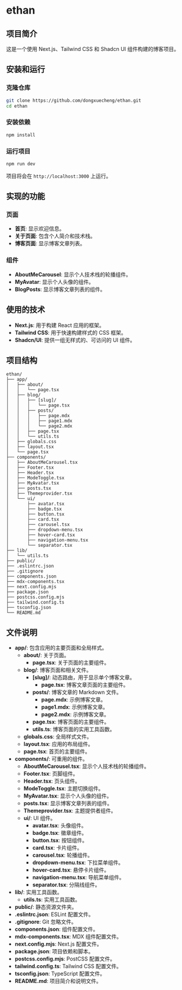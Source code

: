# ethan

## 项目简介

这是一个使用 Next.js、Tailwind CSS 和 Shadcn UI 组件构建的博客项目。

## 安装和运行

### 克隆仓库

```bash
git clone https://github.com/dongxuecheng/ethan.git
cd ethan
```

### 安装依赖

```bash
npm install
```

### 运行项目

```bash
npm run dev
```

项目将会在 `http://localhost:3000` 上运行。

## 实现的功能

### 页面

- **首页**: 显示欢迎信息。
- **关于页面**: 包含个人简介和技术栈。
- **博客页面**: 显示博客文章列表。

### 组件

- **AboutMeCarousel**: 显示个人技术栈的轮播组件。
- **MyAvatar**: 显示个人头像的组件。
- **BlogPosts**: 显示博客文章列表的组件。

## 使用的技术

- **Next.js**: 用于构建 React 应用的框架。
- **Tailwind CSS**: 用于快速构建样式的 CSS 框架。
- **Shadcn/UI**: 提供一组无样式的、可访问的 UI 组件。

## 项目结构

```
ethan/
├── app/
│   ├── about/
│   │   └── page.tsx
│   ├── blog/
│   │   ├── [slug]/
│   │   │   └── page.tsx
│   │   ├── posts/
│   │   │   ├── page.mdx
│   │   │   ├── page1.mdx
│   │   │   └── page2.mdx
│   │   ├── page.tsx
│   │   └── utils.ts
│   ├── globals.css
│   ├── layout.tsx
│   └── page.tsx
├── components/
│   ├── AboutMeCarousel.tsx
│   ├── Footer.tsx
│   ├── Header.tsx
│   ├── ModeToggle.tsx
│   ├── MyAvatar.tsx
│   ├── posts.tsx
│   ├── Themeprovider.tsx
│   └── ui/
│       ├── avatar.tsx
│       ├── badge.tsx
│       ├── button.tsx
│       ├── card.tsx
│       ├── carousel.tsx
│       ├── dropdown-menu.tsx
│       ├── hover-card.tsx
│       ├── navigation-menu.tsx
│       └── separator.tsx
├── lib/
│   └── utils.ts
├── public/
├── .eslintrc.json
├── .gitignore
├── components.json
├── mdx-components.tsx
├── next.config.mjs
├── package.json
├── postcss.config.mjs
├── tailwind.config.ts
├── tsconfig.json
└── README.md
```

## 文件说明

- **app/**: 包含应用的主要页面和全局样式。
  - **about/**: 关于页面。
    - **page.tsx**: 关于页面的主要组件。
  - **blog/**: 博客页面和相关文件。
    - **[slug]/**: 动态路由，用于显示单个博客文章。
      - **page.tsx**: 博客文章页面的主要组件。
    - **posts/**: 博客文章的 Markdown 文件。
      - **page.mdx**: 示例博客文章。
      - **page1.mdx**: 示例博客文章。
      - **page2.mdx**: 示例博客文章。
    - **page.tsx**: 博客页面的主要组件。
    - **utils.ts**: 博客页面的实用工具函数。
  - **globals.css**: 全局样式文件。
  - **layout.tsx**: 应用的布局组件。
  - **page.tsx**: 首页的主要组件。
- **components/**: 可重用的组件。
  - **AboutMeCarousel.tsx**: 显示个人技术栈的轮播组件。
  - **Footer.tsx**: 页脚组件。
  - **Header.tsx**: 页头组件。
  - **ModeToggle.tsx**: 主题切换组件。
  - **MyAvatar.tsx**: 显示个人头像的组件。
  - **posts.tsx**: 显示博客文章列表的组件。
  - **Themeprovider.tsx**: 主题提供者组件。
  - **ui/**: UI 组件。
    - **avatar.tsx**: 头像组件。
    - **badge.tsx**: 徽章组件。
    - **button.tsx**: 按钮组件。
    - **card.tsx**: 卡片组件。
    - **carousel.tsx**: 轮播组件。
    - **dropdown-menu.tsx**: 下拉菜单组件。
    - **hover-card.tsx**: 悬停卡片组件。
    - **navigation-menu.tsx**: 导航菜单组件。
    - **separator.tsx**: 分隔线组件。
- **lib/**: 实用工具函数。
  - **utils.ts**: 实用工具函数。
- **public/**: 静态资源文件夹。
- **.eslintrc.json**: ESLint 配置文件。
- **.gitignore**: Git 忽略文件。
- **components.json**: 组件配置文件。
- **mdx-components.tsx**: MDX 组件配置文件。
- **next.config.mjs**: Next.js 配置文件。
- **package.json**: 项目依赖和脚本。
- **postcss.config.mjs**: PostCSS 配置文件。
- **tailwind.config.ts**: Tailwind CSS 配置文件。
- **tsconfig.json**: TypeScript 配置文件。
- **README.md**: 项目简介和说明文件。
